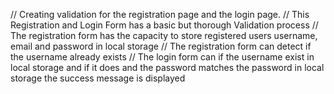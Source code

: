 // Creating validation for the registration page and the login page.
// This Registration and Login Form has a basic but thorough Validation process
// The registration form has the capacity to store registered users username, email and password in local storage
// The registration form can detect if the username already exists
// The login form can if the username exist in local storage and if it does and the password matches the password in local storage the success message is displayed
